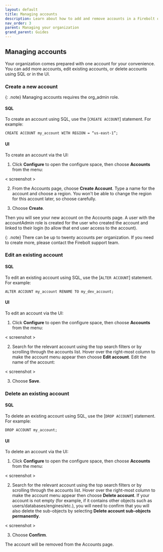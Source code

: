 ```yaml
---
layout: default
title: Managing accounts
description: Learn about how to add and remove accounts in a Firebolt organization.
nav_order: 3
parent: Managing your organization
grand_parent: Guides
---
```


## Managing accounts

Your organization comes prepared with one account for your convenience. You can add more accounts, edit existing accounts, or delete accounts using SQL or in the UI.

### Create a new account

{: .note}
Managing accounts requires the org_admin role.

#### SQL
 To create an account using SQL, use the [`CREATE ACCOUNT`] statement. For example:

```CREATE ACCOUNT my_account WITH REGION = “us-east-1”;```

#### UI 
To create an account via the UI:
1. Click **Configure** to open the configure space, then choose **Accounts** from the menu:

< screenshot >

2. From the Accounts page, choose **Create Account**.
Type a name for the account and choose a region. You won't be able to change the region for this account later, so choose carefully.

3. Choose **Create**. 

Then you will see your new account on the Accounts page. A user with the accountAdmin role is created for the user who created the account and linked to their login (to allow that end user access to the account).

{: .note}
There can be up to twenty accounts per organization. If you need to create more, please contact the Firebolt support team.

### Edit an existing account

#### SQL 
To edit an existing account using SQL, use the [`ALTER ACCOUNT`] statement. For example:

```ALTER ACCOUNT my_account RENAME TO my_dev_account;```

#### UI
To edit an account via the UI:
1. Click **Configure** to open the configure space, then choose **Accounts** from the menu:

< screenshot >

2. Search for the relevant account using the top search filters or by scrolling through the accounts list. Hover over the right-most column to make the account menu appear then choose **Edit account**.
Edit the name of the account:

< screenshot >

3. Choose **Save**. 

### Delete an existing account

#### SQL 
To delete an existing account using SQL, use the [`DROP ACCOUNT`] statement. For example:

```DROP ACCOUNT my_account;```

#### UI
To delete an account via the UI:
1. Click **Configure** to open the configure space, then choose **Accounts** from the menu:

< screenshot >

2. Search for the relevant account using the top search filters or by scrolling through the accounts list. Hover over the right-most column to make the account menu appear then choose **Delete account**. 
If your account is not empty (for example, if it contains other objects such as users/databases/engines/etc.), you will need to confirm that you will also delete the sub-objects by selecting **Delete account sub-objects permanently**.

< screenshot >

3. Choose **Confirm**.

The account will be removed from the Accounts page.

